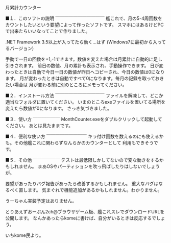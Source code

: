 月累計カウンター

■１．このソフトの説明
￣￣￣￣￣￣￣￣￣￣￣
艦これで、月の5-4周回数をカウントしたいという要望によって作ったソフトです。
スマホにはあるけどPCで出来たらいいなってことで作りました。

.NET Framework 3.5以上が入ってたら動く…はず
(Windows7に最初から入ってるバージョン)

手動で一日の回数を+1,-1できます。数値を変えた場合は月累計に自動的に足し引きされます。
前日の数値、月の累計も表示され、手動操作できます。
日が変わったときは自動で今日一日の数値が昨日へコピーされ、今日の数値は0になります。
月が変わったときは自動ですべて0になります。毎月の記録を取っておきたい場合は
月が変わる前に別のところにメモってください。


■２．インストール方法
￣￣￣￣￣￣￣￣￣￣￣
ファイルを解凍して、どこか適当なフォルダに置いてください。
いまのところexeファイルを置いてる場所を変えたら数値が0になります。
さっき気づきました。


■３．使い方
￣￣￣￣￣￣
MonthCounter.exeをダブルクリックして起動してください。
あとは見たままです。


■４．便利な使い方
￣￣￣￣￣￣￣￣￣
キラ付け回数を数えるのにも使えるかも。その他艦これに関わらずなんらかのカウンターとして
利用もできそうです。


■５．その他
￣￣￣￣￣￣
テストは最低限しかしてないので変な動きをするかもしれません。
まあOSやパーティションを吹っ飛ばしたりはしないでしょうが。

要望があったりバグ報告があったら改善するかもしれません。
重大なバグはなるべく直します。
気まぐれで機能追加があるかもしれません。わかりません。

うーちゃん実装予定はありません。

とりあえずおーぷん2ch@ブラウザゲーム板、艦これスレでダウンロードURLを公開します。
なんかあったらkomeに書けば、自分がいるときは反応するでしょう。

いちkome民より。

